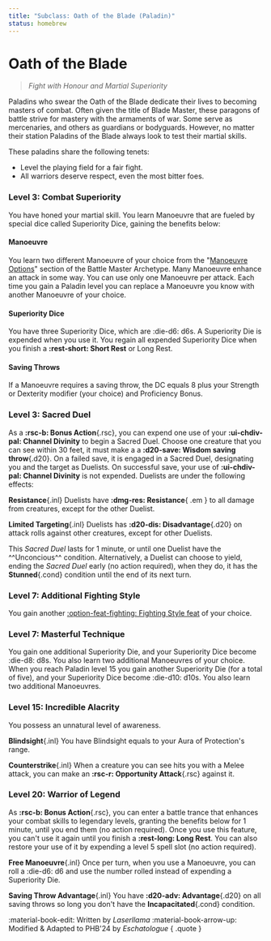 ```yaml
---
title: "Subclass: Oath of the Blade (Paladin)"
status: homebrew
---
```


<p style="display:none">
Fight with Honour and Martial Superiority
</p>

# Oath of the Blade

> *Fight with Honour and Martial Superiority*

Paladins who swear the Oath of the Blade dedicate their lives to becoming masters of combat. Often given the title of Blade Master, these paragons of battle strive for mastery with the armaments of war. Some serve as mercenaries, and others as guardians or bodyguards. However, no matter their station Paladins of the Blade always look to test their martial skills.

These paladins share the following tenets:

- Level the playing field for a fair fight.
- All warriors deserve respect, even the most bitter foes.

### Level 3: Combat Superiority

You have honed your martial skill. You learn Manoeuvre that are fueled by special dice called Superiority Dice, gaining the benefits below:

#### Manoeuvre

You learn two different Manoeuvre of your choice from the "[Manoeuvre Options]" section of the Battle Master Archetype. Many Manoeuvre enhance an attack in some way. You can use only one Manoeuvre per attack. Each time you gain a Paladin level you can replace a Manoeuvre you know with another Manoeuvre of your choice.

[Manoeuvre Options]: ../../option/class-options/fighter-manoeuvre/index.md

#### Superiority Dice

You have three Superiority Dice, which are :die-d6: d6s. A Superiority Die is expended when you use it. You regain all expended Superiority Dice when you finish a **:rest-short: Short Rest** or Long Rest.

#### Saving Throws

If a Manoeuvre requires a saving throw, the DC equals 8 plus your Strength or Dexterity modifier (your choice) and Proficiency Bonus.

### Level 3: Sacred Duel

As a **:rsc-b: Bonus Action**{.rsc}, you can expend one use of your **:ui-chdiv-pal: Channel Divinity** to begin a Sacred Duel. Choose one creature that you can see within 30 feet, it must make a a **:d20-save: Wisdom saving throw**{.d20}. On a failed save, it is engaged in a Sacred Duel, designating you and the target as Duelists. On successful save, your use of **:ui-chdiv-pal: Channel Divinity** is not expended.
Duelists are under the following effects:

**Resistance**{.inl} Duelists have **:dmg-res: Resistance**{ .em } to all damage from creatures, except for the other Duelist. 

**Limited Targeting**{.inl} Duelists has **:d20-dis: Disadvantage**{.d20} on attack rolls against other creatures, except for other Duelists.

This *Sacred Duel* lasts for 1 minute, or until one Duelist have the ^^Unconcious^^ condition. Alternatively, a Duelist can choose to yield, ending the *Sacred Duel* early (no action required), when they do, it has the **Stunned**{.cond} condition until the end of its next turn.

### Level 7: Additional Fighting Style

You gain another [:option-feat-fighting: Fighting Style feat](../../option/feat/feat-fighting-style/index.md) of your choice.

### Level 7: Masterful Technique

You gain one additional Superiority Die, and your Superiority Dice become :die-d8: d8s. You also learn two additional Manoeuvres of your choice. When you reach Paladin level 15 you gain another Superiority Die (for a total of five), and your Superiority Dice become :die-d10: d10s. You also learn two additional Manoeuvres.

### Level 15: Incredible Alacrity

You possess an unnatural level of awareness.

**Blindsight**{.inl} You have Blindsight equals to your Aura of Protection's range.

**Counterstrike**{.inl} When a creature you can see hits you with a Melee attack, you can make an **:rsc-r: Opportunity Attack**{.rsc} against it.

### Level 20: Warrior of Legend

As **:rsc-b: Bonus Action**{.rsc}, you can enter a battle trance that enhances your combat skills to legendary levels, granting the benefits below for 1 minute, until you end them (no action required). Once you use this feature, you can't use it again until you finish a **:rest-long: Long Rest**. You can also restore your use of it by expending a level 5 spell slot (no action required).

**Free Manoeuvre**{.inl} Once per turn, when you use a Manoeuvre, you can roll a :die-d6: d6 and use the number rolled instead of expending a Superiority Die.

**Saving Throw Advantage**{.inl} You have **:d20-adv: Advantage**{.d20} on all saving throws so long you don't have the **Incapacitated**{.cond} condition.

:material-book-edit: Written by *Laserllama* :material-book-arrow-up: Modified & Adapted to PHB'24 by *Eschatologue*
{ .quote }